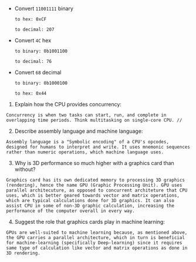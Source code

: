 <!-- Answers to the Short Problems go here -->

* Convert `11001111` binary

      to hex: 0xCF

      to decimal: 207


* Convert `4C` hex

      to binary: 0b1001100

      to decimal: 76


* Convert `68` decimal

      to binary: 0b1000100

      to hex: 0x44

<!-- Answers to the Short Answer Essay Questions go here -->

  1. Explain how the CPU provides concurrency:

    Concurrency is when two tasks can start, run, and complete in overlapping time periods. Think multitasking on single-core CPU. // 

  2. Describe assembly language and machine language:

    Assembly language is a "Symbolic encoding" of a CPU's opcodes, designed for humans to interpret and write. It uses mnemonic sequences rather than numeric operations, which machine language uses.

  3. Why is 3D performance so much higher with a graphics card than without?

    Graphics card has its own dedicated memory to processing 3D graphics (rendering), hence the name GPU (Graphic Processing Unit). GPU uses parallel architecuture, as opposed to concurrent architeture that CPU uses, which is better geared towards vector and matrix operations, which are typical calculations done for 3D graphics. It can also assist CPU in some of non-3D graphic calculation, increasing the performance of the computer overall in every way.

  4. Suggest the role that graphics cards play in machine learning:

    GPUs are well-suited to machine learning because, as mentioned above, the GPU carries a parallel architecture, which in turn is beneficial for machine-learning (specifically Deep-learning) since it requires same type of calculation like vector and matrix operations as done in 3D rendering. 